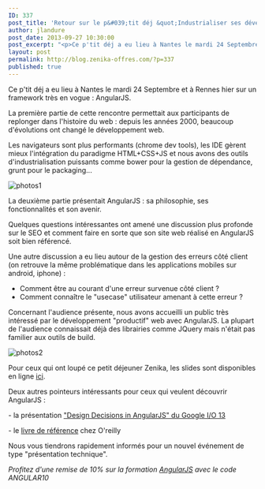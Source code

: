 ```yaml
---
ID: 337
post_title: 'Retour sur le p&#039;tit déj &quot;Industrialiser ses développements HTML5 avec AngularJS&quot;'
author: jlandure
post_date: 2013-09-27 10:30:00
post_excerpt: "<p>Ce p'tit déj a eu lieu à Nantes le mardi 24 Septembre et à Rennes hier sur un framework très en vogue&nbsp;: AngularJS.</p>"
layout: post
permalink: http://blog.zenika-offres.com/?p=337
published: true
---
```

<p>Ce p'tit déj a eu lieu à Nantes le mardi 24 Septembre et à Rennes hier sur un framework très en vogue&nbsp;: AngularJS.</p>
<!--more-->
<p>La première partie de cette rencontre permettait aux participants de replonger dans l'histoire du web&nbsp;: depuis les années 2000, beaucoup d'évolutions ont changé le développement web.</p> <p>Les navigateurs sont plus performants (chrome dev tools), les IDE gèrent mieux l'intégration du paradigme HTML+CSS+JS et nous avons des outils d'industrialisation puissants comme bower pour la gestion de dépendance, grunt pour le packaging...</p> <p><img src="/wp-content/uploads/2015/07/.20130926_092049_m.jpg" alt="photos1" title="photos1" /></p> <p>La deuxième partie présentait AngularJS&nbsp;: sa philosophie, ses fonctionnalités et son avenir.</p> <p>Quelques questions intéressantes ont amené une discussion plus profonde sur le SEO et comment faire en sorte que son site web réalisé en AngularJS soit bien référencé.</p> <p>Une autre discussion a eu lieu autour de la gestion des erreurs côté client (on retrouve la même problématique dans les applications mobiles sur android, iphone)&nbsp;: <br /></p> <ul> <li>Comment être au courant d'une erreur survenue côté client&nbsp;? <br /></li> <li>Comment connaître le "usecase" utilisateur amenant à cette erreur&nbsp;?</li> </ul> <p>Concernant l'audience présente, nous avons accueilli un public très intéressé par le développement "productif" web avec AngularJS. La plupart de l'audience connaissait déjà des librairies comme JQuery mais n'était pas familier aux outils de build.</p> <p><img src="/wp-content/uploads/2015/07/.photo_2_m.jpg" alt="photos2" title="photos2" /></p> <p>Pour ceux qui ont loupé ce petit déjeuner Zenika, les slides sont disponibles en ligne <a href="http://zenika.github.io/Presentations/20130926_ptidej_angularjs/">ici</a>.</p> <p>Deux autres pointeurs intéressants pour ceux qui veulent découvrir AngularJS&nbsp;: <br /></p> <p>- la présentation <a href="https://developers.google.com/events/io/sessions/325881193">"Design Decisions in AngularJS" du Google I/O 13</a><br /></p> <p>- le <a href="http://shop.oreilly.com/product/0636920028055.do">livre de référence</a> chez O'reilly</p> <p>Nous vous tiendrons rapidement informés pour un nouvel événement de type "présentation technique".</p> <p><em>Profitez d'une remise de 10% sur la formation <a href="http://www.zenika.com/formation-angularjs.html">AngularJS</a>  avec le code ANGULAR10</em></p>